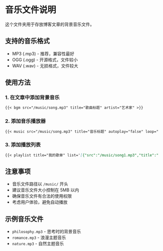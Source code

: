 # 音乐文件说明

这个文件夹用于存放博客文章的背景音乐文件。

## 支持的音乐格式

- MP3 (.mp3) - 推荐，兼容性最好
- OGG (.ogg) - 开源格式，文件较小
- WAV (.wav) - 无损格式，文件较大

## 使用方法

### 1. 在文章中添加背景音乐

```markdown
{{< bgm src="/music/song.mp3" title="歌曲标题" artist="艺术家" >}}
```

### 2. 添加音乐播放器

```markdown
{{< music src="/music/song.mp3" title="音乐标题" autoplay="false" loop="true" controls="true" >}}
```

### 3. 添加播放列表

```markdown
{{< playlist title="我的歌单" list='[{"src":"/music/song1.mp3","title":"歌曲1","artist":"艺术家1","duration":"3:45"}]' >}}
```

## 注意事项

- 音乐文件路径以 `/music/` 开头
- 建议音乐文件大小控制在 5MB 以内
- 确保音乐文件有合法的使用权限
- 考虑用户体验，避免自动播放

## 示例音乐文件

- `philosophy.mp3` - 思考时的背景音乐
- `romance.mp3` - 浪漫主题音乐
- `nature.mp3` - 自然主题音乐
